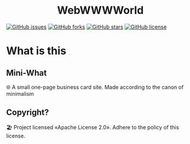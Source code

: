 <h1 align="center">WebWWWWorld</h1>

[![GitHub issues](https://img.shields.io/github/issues/memofrog/webworld)](https://github.com/memofrog/webworld/issues)
[![GitHub forks](https://img.shields.io/github/forks/memofrog/webworld)](https://github.com/memofrog/webworld/network)
[![GitHub stars](https://img.shields.io/github/stars/memofrog/webworld)](https://github.com/memofrog/webworld/stargazers)
[![GitHub license](https://img.shields.io/github/license/memofrog/webworld)](https://github.com/memofrog/webworld/blob/master/LICENSE)

# What is this
## Mini-What
🌐 A small one-page business card site. Made according to the canon of minimalism
## Copyright?
🏖️ Project licensed «Apache License 2.0». Adhere to the policy of this license.
